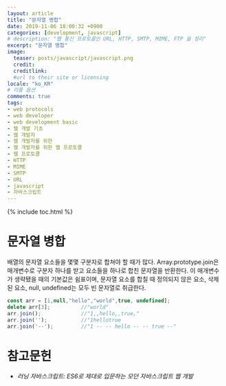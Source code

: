 ```yaml
---
layout: article
title: "문자열 병합"
date: 2019-11-06 18:00:32 +0900
categories: [development, javascript]
# description: "웹 통신 프로토콜인 URL, HTTP, SMTP, MIME, FTP 을 정리"
excerpt: "문자열 병합"
image:
  teaser: posts/javascript/javascript.png
  credit: 
  creditlink: 
  #url to their site or licensing
locale: "ko_KR"
# 리플 옵션
comments: true
tags:
- web protocols
- web developer
- web development basic
- 웹 개발 기초
- 웹 개발자
- 웹 개발자를 위한
- 웹 개발자를 위한 웹 프로토콜
- 웹 프로토콜
- HTTP
- MIME
- SMTP
- URL
- javascript
- 자바스크립트
---
```

{% include toc.html %}

# 문자열 병합
배열의 문자열 요소들을 몇몇 구분자로 합쳐야 할 때가 많다. Array.prototype.join은 매개변수로 구분자 하나를 받고
요소들을 하나로 합친 문자열을 반환한다. 이 매개변수가 생략됐을 때의 기본값은 쉼표이며, 문자열 요소를 합칠 때 정의되지 않은 요소, 삭제된 요소, null, undefined는 모두 빈 문자열로 취급한다.

```javascript
const arr = [1,null,"hello","world",true, undefined];
delete arr[3];          //"world"
arr.join();             //"1,,hello,,true,"
arr.join('');           //"1hellotrue
arr.join('--');         //"1 -- -- hello -- -- true --"
```

# 참고문헌
- *러닝 자바스크립트: ES6로 제대로 입문하는 모던 자바스크립트 웹 개발*
